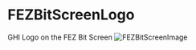 # FEZBitScreenLogo
GHI Logo on the FEZ Bit Screen
![FEZBitScreenImage](https://user-images.githubusercontent.com/29868099/175320677-33e4a1c1-7f51-4c02-9353-0f9b7bbc5c65.jpg)
